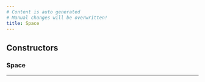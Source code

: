 ```yaml
---
# Content is auto generated
# Manual changes will be overwritten!
title: Space
---
```



## Constructors
### Space

---
